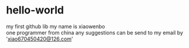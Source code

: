 # hello-world
my first github lib 
my name is xiaowenbo  
one programmer from china 
any suggestions can be send to my email by 'xiao670450420@126.com'
